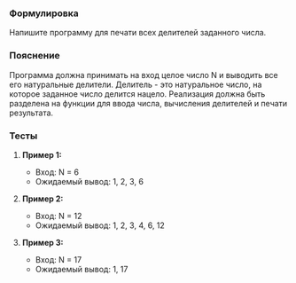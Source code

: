 
### Формулировка
Напишите программу для печати всех делителей заданного числа.

### Пояснение
Программа должна принимать на вход целое число N и выводить все его натуральные делители. Делитель - это натуральное число, на которое заданное число делится нацело. Реализация должна быть разделена на функции для ввода числа, вычисления делителей и печати результата.

### Тесты

1. **Пример 1:**
   - Вход: N = 6
   - Ожидаемый вывод: 1, 2, 3, 6

2. **Пример 2:**
   - Вход: N = 12
   - Ожидаемый вывод: 1, 2, 3, 4, 6, 12

3. **Пример 3:**
   - Вход: N = 17
   - Ожидаемый вывод: 1, 17

